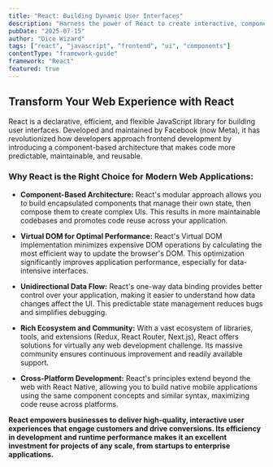 ```yaml
---
title: "React: Building Dynamic User Interfaces"
description: "Harness the power of React to create interactive, component-based web applications with efficient rendering and state management."
pubDate: "2025-07-15"
author: "Dice Wizard"
tags: ["react", "javascript", "frontend", "ui", "components"]
contentType: "framework-guide"
framework: "React"
featured: true
---
```


## Transform Your Web Experience with React

React is a declarative, efficient, and flexible JavaScript library for building user interfaces. Developed and maintained by Facebook (now Meta), it has revolutionized how developers approach frontend development by introducing a component-based architecture that makes code more predictable, maintainable, and reusable.

### Why React is the Right Choice for Modern Web Applications:

*   **Component-Based Architecture:** React's modular approach allows you to build encapsulated components that manage their own state, then compose them to create complex UIs. This results in more maintainable codebases and promotes code reuse across your application.

*   **Virtual DOM for Optimal Performance:** React's Virtual DOM implementation minimizes expensive DOM operations by calculating the most efficient way to update the browser's DOM. This optimization significantly improves application performance, especially for data-intensive interfaces.

*   **Unidirectional Data Flow:** React's one-way data binding provides better control over your application, making it easier to understand how data changes affect the UI. This predictable state management reduces bugs and simplifies debugging.

*   **Rich Ecosystem and Community:** With a vast ecosystem of libraries, tools, and extensions (Redux, React Router, Next.js), React offers solutions for virtually any web development challenge. Its massive community ensures continuous improvement and readily available support.

*   **Cross-Platform Development:** React's principles extend beyond the web with React Native, allowing you to build native mobile applications using the same component concepts and similar syntax, maximizing code reuse across platforms.

**React empowers businesses to deliver high-quality, interactive user experiences that engage customers and drive conversions. Its efficiency in development and runtime performance makes it an excellent investment for projects of any scale, from startups to enterprise applications.**
